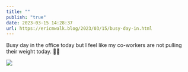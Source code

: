 ```yaml
---
title: ""
publish: "true"
date: 2023-03-15 14:28:37
url: https://ericmwalk.blog/2023/03/15/busy-day-in.html
---
```

Busy day in the office today but I feel like my co-workers are not pulling their weight today. 🐶😴

![](https://ericmwalk.blog/uploads/2023/69e870d624.jpg)